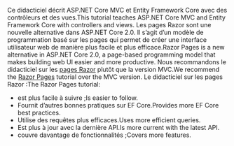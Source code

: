 <span data-ttu-id="866ab-101">Ce didacticiel décrit ASP.NET Core MVC et Entity Framework Core avec des contrôleurs et des vues.</span><span class="sxs-lookup"><span data-stu-id="866ab-101">This tutorial teaches ASP.NET Core MVC and Entity Framework Core with controllers and views.</span></span> <span data-ttu-id="866ab-102">Les pages Razor sont une nouvelle alternative dans ASP.NET Core 2.0. Il s’agit d’un modèle de programmation basé sur les pages qui permet de créer une interface utilisateur web de manière plus facile et plus efficace.</span><span class="sxs-lookup"><span data-stu-id="866ab-102">Razor Pages is a new alternative in ASP.NET Core 2.0, a page-based programming model that makes building web UI easier and more productive.</span></span> <span data-ttu-id="866ab-103">Nous recommandons le didacticiel sur les [pages Razor](xref:data/ef-rp/intro) plutôt que la version MVC.</span><span class="sxs-lookup"><span data-stu-id="866ab-103">We recommend the [Razor Pages](xref:data/ef-rp/intro) tutorial over the MVC version.</span></span> <span data-ttu-id="866ab-104">Le didacticiel sur les pages Razor :</span><span class="sxs-lookup"><span data-stu-id="866ab-104">The Razor Pages tutorial:</span></span>

* <span data-ttu-id="866ab-105">est plus facile à suivre ;</span><span class="sxs-lookup"><span data-stu-id="866ab-105">Is easier to follow.</span></span>
* <span data-ttu-id="866ab-106">Fournit d’autres bonnes pratiques sur EF Core.</span><span class="sxs-lookup"><span data-stu-id="866ab-106">Provides more EF Core best practices.</span></span>
* <span data-ttu-id="866ab-107">Utilise des requêtes plus efficaces.</span><span class="sxs-lookup"><span data-stu-id="866ab-107">Uses more efficient queries.</span></span>
* <span data-ttu-id="866ab-108">Est plus à jour avec la dernière API.</span><span class="sxs-lookup"><span data-stu-id="866ab-108">Is more current with the latest API.</span></span>
* <span data-ttu-id="866ab-109">couvre davantage de fonctionnalités ;</span><span class="sxs-lookup"><span data-stu-id="866ab-109">Covers more features.</span></span>
